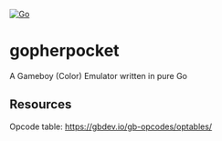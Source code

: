 [![Go](https://github.com/gopherpocket/gopherpocket/actions/workflows/go.yml/badge.svg)](https://github.com/gopherpocket/gopherpocket/actions/workflows/go.yml)

# gopherpocket
A Gameboy (Color) Emulator written in pure Go

## Resources
Opcode table: https://gbdev.io/gb-opcodes/optables/
